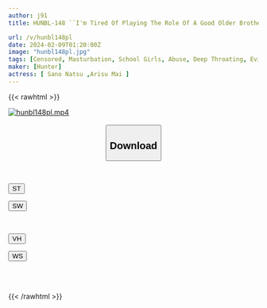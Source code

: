 ```yaml
---
author: j91
title: HUNBL-148 ``I'm Tired Of Playing The Role Of A Good Older Brother...'' I Completely Control My Two Suddenly Formed Stepsisters 24 Hours A Day, 365 Days A Year! He Gives Her A Strong Slap And Thrusts Deep Into Her Throat.

url: /v/hunbl148pl
date: 2024-02-09T01:20:00Z
image: "hunbl148pl.jpg"
tags: [Censored, Masturbation, School Girls, Abuse, Deep Throating, Evil	]
maker: [Hunter]
actress: [ Sano Natsu ,Arisu Mai ]
---
```



{{< rawhtml >}}

<div class="video" data-videoid="OPBxzYZzOyUZyLg">
    <a href="javascript:;">
        <img src="/v/hunbl148pl/hunbl148pl.jpg" width="WIDTH" height="HEIGHT" alt="hunbl148pl.mp4" loading="lazy">
    </a>
</div>

<script type="text/javascript" src="https://j91.asia/asset/on-demand-st.js"></script>

<br>
  <link rel="stylesheet" href="https://j91.asia/asset/bs5.css">
  
  <center>
  <button class="btn btn-primary" type="button" data-bs-toggle="collapse" data-bs-target=".multi-collapse" aria-expanded="false" aria-controls="multiCollapseExample1 multiCollapseExample2"><h2>Download</h2></button></center>
</p>
<div class="row">
  <div class="col">
    <div class="collapse multi-collapse" id="multiCollapseExample1">
      <div class="card card-body">
	      	      <br>
<div class="buttons">  
<p><a href="https://streamtape.to/v/OPBxzYZzOyUZyLg" target="_blank"><button class="btn-hover color-3"><i class="fa fa-download"></i> ST</button></a></p>
<p><a href="https://flaswish.com/3i3vf9imrd5r" target="_blank"><button class="btn-hover color-2"><i class="fa fa-download"></i> SW</button></a></p></div>
    </div>
  </div>
</div>
  <div class="col">
    <div class="collapse multi-collapse" id="multiCollapseExample2">
      <div class="card card-body">
	      <br>
<div class="buttons">
<p><a href="javascript:;" target="_blank"><button class="btn-hover color-9"><i class="fa fa-download"></i> VH</button></a></p>
<p><a href="javascript:;" target="_blank"><button class="btn-hover color-8"><i class="fa fa-download"></i> WS</button></a></p></div>
<br><br>
      </div>
    </div>
  </div>
</div>

{{< /rawhtml >}}